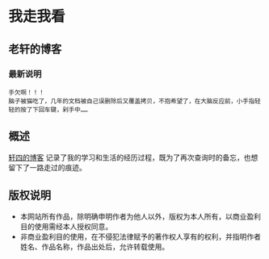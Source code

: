 # 我走我看

## 老轩的博客

### 最新说明

    手欠啊！！！
    脑子被猫吃了，几年的文档被自己误删除后又覆盖拷贝，不抱希望了，在大脑反应前，小手指轻轻的按了下回车键，剁手中……

## 概述

[轩四的博客](https://xuanfour.github.io) 记录了我的学习和生活的经历过程，既为了再次查询时的备忘，也想留下了一路走过的痕迹。

## 版权说明

* 本网站所有作品，除明确申明作者为他人以外，版权为本人所有，以商业盈利目的使用需经本人授权同意。
* 非商业盈利目的使用，在不侵犯法律赋予的著作权人享有的权利，并指明作者姓名、作品名称，作品出处后，允许转载使用。

